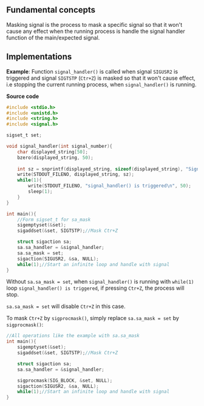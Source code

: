 ## Fundamental concepts

Masking signal is the process to mask a specific signal so that it won't cause any effect when the running process is handle the signal handler function of the main/expected signal.

## Implementations

**Example**: Function ``signal_handler()`` is called when signal ``SIGUSR2`` is triggered and signal ``SIGTSTP`` (``Ctr+Z``) is masked so that it won't cause effect, i.e stopping the current running process, when ``signal_handler()`` is running.

**Source code**

```c
#include <stdio.h>
#include <unistd.h>
#include <string.h>
#include <signal.h>   

sigset_t set;

void signal_handler(int signal_number){
	char displayed_string[50];
	bzero(displayed_string, 50);
	
	int sz = snprintf(displayed_string, sizeof(displayed_string), "Signal %d is caught\n", signal_number);
	write(STDOUT_FILENO, displayed_string, sz); 
    while(1){
        write(STDOUT_FILENO, "signal_handler() is triggered\n", 50);
        sleep(1);
    }
}

int main(){ 
    //Form sigset_t for sa_mask
    sigemptyset(&set);
    sigaddset(&set, SIGTSTP);//Mask Ctr+Z

    struct sigaction sa;
    sa.sa_handler = &signal_handler;
    sa.sa_mask = set;
    sigaction(SIGUSR2, &sa, NULL);
	while(1);//Start an infinite loop and handle with signal
}
```

Without ``sa.sa_mask = set``, when ``signal_handler()`` is running with ``while(1)`` loop ``signal_handler() is triggered``, if pressing ``Ctr+Z``, the process will stop.

``sa.sa_mask = set`` will disable ``Ctr+Z`` in this case.

To mask ``Ctr+Z`` by ``sigprocmask()``, simply replace ``sa.sa_mask = set`` by ``sigprocmask()``:

```c
//All operations like the example with sa.sa_mask
int main(){ 
    sigemptyset(&set);
    sigaddset(&set, SIGTSTP);//Mask Ctr+Z

    struct sigaction sa;
    sa.sa_handler = &signal_handler;

    sigprocmask(SIG_BLOCK, &set, NULL);
    sigaction(SIGUSR2, &sa, NULL);
	while(1);//Start an infinite loop and handle with signal
}
```
